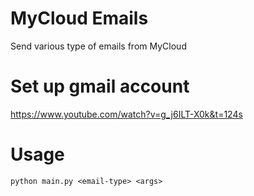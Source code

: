 # MyCloud Emails

Send various type of emails from MyCloud

# Set up gmail account

https://www.youtube.com/watch?v=g_j6ILT-X0k&t=124s

# Usage

    python main.py <email-type> <args>
